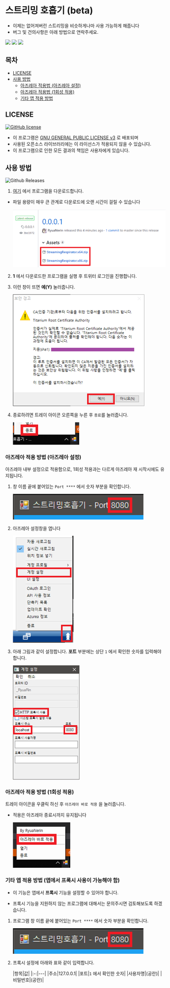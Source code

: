 # 스트리밍 호흡기 (beta)

- 이제는 없어져버린 스트리밍을 비슷하게나마 사용 가능하게 해줍니다
- 버그 및 건의사항은 아래 방법으로 연락주세요.

[![](https://img.shields.io/badge/Github-RyuaNerin-lightgray.svg?longCache=true&style=flat-square)](https://github.com/RyuaNerin/StreamingRespirator/issues)
[![](https://img.shields.io/badge/Twitter-RyuaNerin-blue.svg?longCache=true&style=flat-square)](https://twitter.com/RyuaNerin)
[![](https://img.shields.io/badge/Telegram-unknown5766-blue.svg?longCache=true&style=flat-square)](https://t.me/unknown5766)


## 목차

- [LICENSE](#)
- [사용 방법](#)
  - [아즈레아 적용법 (아즈레아 설정)](#)
  - [아즈레아 적용법 (1회성 적용)](#)
  - [기타 앱 적용 방법](#)


## LICENSE

[![GitHub license](https://img.shields.io/github/license/RyuaNerin/StreamingRespirator.svg?style=flat-square)](https://github.com/RyuaNerin/StreamingRespirator/blob/master/LICENSE)

- 이 프로그램은 [GNU GENERAL PUBLIC LICENSE v3](LICENSE) 로 배포되며
- 사용된 오픈소스 라이브러리에는 이 라이선스가 적용되지 않을 수 있습니다.
- 이 프로그램으로 인한 모든 결과의 책임은 사용자에게 있습니다.

## 사용 방법

![Github Releases](https://img.shields.io/github/downloads/RyuaNerin/StreamingRespirator/latest/total.svg?style=flat-square)

1. [여기](https://github.com/RyuaNerin/StreamingRespirator/releases/latest) 에서 프로그램을 다운로드합니다.

  - 파일 용량이 매우 큰 관계로 다운로드에 오랜 시간이 걸릴 수 있습니다
 
	![](docs/1.png)

2. **1** 에서 다운로드한 프로그램을 실행 후 트위터 로그인을 진행합니다.

3. 이런 창이 뜨면 **예(Y)** 눌러줍니다.

	![](docs/3.png)

4. 종료하려면 트레이 아이콘 오른쪽을 누른 후 `종료`를 눌러줍니다.

	![](docs/5.png)

### 아즈레아 적용 방법 (아즈레아 설정)

아즈레아 내부 설정으로 적용함으로, 1회성 적용과는 다르게 아즈레아 재 시작시에도 유지됩니다.

1. 창 이름 끝에 붙어있는 `Port ****` 에서 숫자 부분을 확인합니다.

	![](docs/azurea-way1-1.png)

2. 아즈레아 설정창을 엽니다

	![](docs/azurea-way1-2.png)

3. 아래 그림과 같이 설정합니다. **포트** 부분에는 상단 ` 1 ` 에서 확인한 숫자를 입력해야 합니다.

	![](docs/azurea-way1-3.png)

### 아즈레아 적용 방법 (1회성 적용)

트레이 아이콘을 우클릭 하신 후 `아즈레아 바로 적용` 을 눌러줍니다.

- 적용은 아즈레아 종료시까지 유지됩니다

	![](docs/azurea-way2-1.png)

### 기타 앱 적용 방법 (앱에서 프록시 사용이 가능해야 함)

- 이 기능은 앱에서 **프록시** 기능을 설정할 수 있어야 합니다.

- 프록시 기능을 지원하지 않는 프로그램에 대해서는 문의주시면 검토해보도록 하겠습니다.

1. 프로그램 창 이름 끝에 붙어있는 `Port ****` 에서 숫자 부분을 확인합니다.

	![](docs/etc-1.png)

2. 프록시 설정에 아래와 표와 같이 입력합니다.

	|항목|값|
|:-:|---|
|주소|127.0.0.1|
|포트|`1` 에서 확인한 숫자|
|사용자명|(공란)|
|비밀번호|(공란)|

